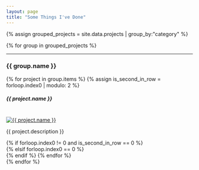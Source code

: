 ```yaml
---
layout: page
title: "Some Things I've Done"
---
```


{% assign grouped_projects = site.data.projects | group_by:"category" %}

{% for group in grouped_projects %}
<hr/>
<h3>{{ group.name }}</h3>
<div class="project-row">
{% for project in group.items %}
{% assign is_second_in_row = forloop.index0 | modulo: 2 %}
<div class="project-column">
    <h5>{{ project.name }}</h5>
    <br/>
    <a href="{{ project.link }}"><img class="project-image" src="{{ project.image }}" alt="{{ project.name }}"></a>    
    <p class="project-description">{{ project.description }}</p>
</div>
{% if forloop.index0 != 0 and is_second_in_row == 0 %}
</div>
<div class="project-row">
{% elsif forloop.index0 == 0 %}
</div>
<div class="project-row">
{% endif %}
{% endfor %}
</div>
{% endfor %}